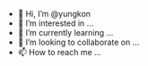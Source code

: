 - 👋 Hi, I’m @yungkon
- 👀 I’m interested in ...
- 🌱 I’m currently learning ...
- 💞️ I’m looking to collaborate on ...
- 📫 How to reach me ...

<!---
yungkon/yungkon is a ✨ special ✨ repository because its `README.md` (this file) appears on your GitHub profile.
You can click the Preview link to take a look at your changes.
--->
